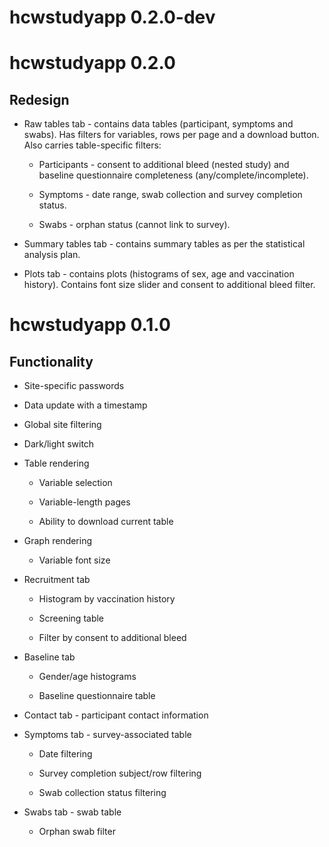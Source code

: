 # hcwstudyapp 0.2.0-dev

# hcwstudyapp 0.2.0

## Redesign

* Raw tables tab - contains data tables (participant, symptoms and swabs). Has filters for variables, rows per page and a download button. Also carries table-specific filters:

  * Participants - consent to additional bleed (nested study) and baseline questionnaire completeness (any/complete/incomplete).

  * Symptoms - date range, swab collection and survey completion status.

  * Swabs - orphan status (cannot link to survey).

* Summary tables tab - contains summary tables as per the statistical analysis plan.

* Plots tab - contains plots (histograms of sex, age and vaccination history). Contains font size slider and consent to additional bleed filter.

# hcwstudyapp 0.1.0

## Functionality

* Site-specific passwords

* Data update with a timestamp

* Global site filtering

* Dark/light switch

* Table rendering

  * Variable selection

  * Variable-length pages

  * Ability to download current table

* Graph rendering

  * Variable font size

* Recruitment tab

  * Histogram by vaccination history

  * Screening table

  * Filter by consent to additional bleed

* Baseline tab

  * Gender/age histograms

  * Baseline questionnaire table

 * Contact tab - participant contact information

* Symptoms tab - survey-associated table

  * Date filtering

  * Survey completion subject/row filtering

  * Swab collection status filtering

* Swabs tab - swab table

  * Orphan swab filter
